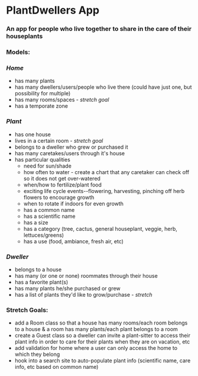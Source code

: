 # PlantDwellers App
### An app for people who live together to share in the care of their houseplants

### __Models:__

### _Home_
- has many plants
- has many dwellers/users/people who live there (could have just one, but possibility for multiple)
- has many rooms/spaces - _stretch goal_
- has a temporate zone

### _Plant_
- has one house
- lives in a certain room - _stretch goal_
- belongs to a dweller who grew or purchased it
- has many caretakes/users through it's house
- has particular qualities
  - need for sun/shade
  - how often to water - create a chart that any caretaker can check off so it does not get over-watered
  - when/how to fertilize/plant food
  - exciting life cycle events--flowering, harvesting, pinching off herb flowers to encourage growth
  - when to rotate if indoors for even growth
  - has a common name
  - has a scientific name
  - has a size
  - has a category (tree, cactus, general houseplant, veggie, herb, lettuces/greens)
  - has a use (food, ambiance, fresh air, etc)

### _Dweller_
- belongs to a house
- has many (or one or none) roommates through their house
- has a favorite plant(s)
- has many plants he/she purchased or grew
- has a list of plants they'd like to grow/purchase - _stretch_


### __Stretch Goals:__
- add a Room class so that a house has many rooms/each room belongs to a house & a room has many plants/each plant belongs to a room
- create a Guest class so a dweller can invite a plant-sitter to access their plant info in order to care for their plants when they are on vacation, etc
- add validation for home where a user can only access the home to which they belong
- hook into a search site to auto-populate plant info (scientific name, care info, etc based on common name)
